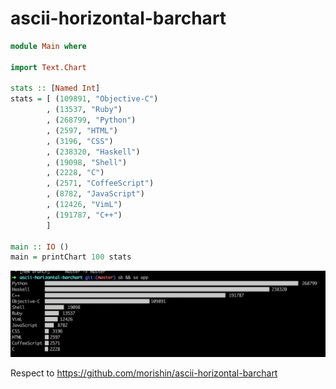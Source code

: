 ascii-horizontal-barchart
=========================

```hs
module Main where

import Text.Chart

stats :: [Named Int]
stats = [ (109891, "Objective-C")
        , (13537, "Ruby")
        , (268799, "Python")
        , (2597, "HTML")
        , (3196, "CSS")
        , (238320, "Haskell")
        , (19098, "Shell")
        , (2228, "C")
        , (2571, "CoffeeScript")
        , (8782, "JavaScript")
        , (12426, "VimL")
        , (191787, "C++")
        ]

main :: IO ()
main = printChart 100 stats
```

![](demo.png)

Respect to <https://github.com/morishin/ascii-horizontal-barchart>

